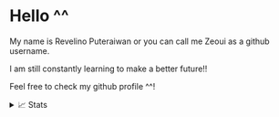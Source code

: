 # Hello ^^

My name is Revelino Puteraiwan or you can call me Zeoui as a github username. 

I am still constantly learning to make a better future!!

Feel free to check my github profile ^^!

<details>
<summary>📈 Stats</summary>
<br>
My Github Stats
![Profile Card](http://github-profile-summary-cards.vercel.app/api/cards/profile-details?username=Zeoui-project&theme=tokyonight)

![Top Langs](https://github-readme-stats.vercel.app/api/top-langs/?username=Zeoui-project&theme=tokyonight)
</details>

<!--
**Zeoui-project/Zeoui-project** is a ✨ _special_ ✨ repository because its `README.md` (this file) appears on your GitHub profile.

Here are some ideas to get you started:

- 🔭 I’m currently working on ...
- 🌱 I’m currently learning ...
- 👯 I’m looking to collaborate on ...
- 🤔 I’m looking for help with ...
- 💬 Ask me about ...
- 📫 How to reach me: ...
- 😄 Pronouns: ...
- ⚡ Fun fact: ...
-->
